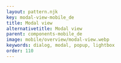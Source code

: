 ```yaml
---
layout: pattern.njk
key: modal-view-mobile_de
title: Modal view
alternativetitle: Modal view
parent: components-mobile_de
image: mobile/overview/modal-view.webp
keywords: dialog, modal, popup, lightbox
order: 110
---
```





